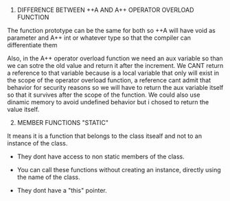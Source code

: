 1. DIFFERENCE BETWEEN ++A AND A++ OPERATOR OVERLOAD FUNCTION

The function prototype can be the same for both so ++A will have void as parameter and A++ int or whatever type so that the compiler can differentiate them

Also, in the A++ operator overload function we need an aux variable so than we can sotre the old value and return it after the increment. We CANT return a reference to that variable because is a local variable that only will exist in the scope of the operator overload function, a reference cant admit that behavior for security reasons so we will have to return the aux variable itself so that it survives after the scope of the function. We could also use dinamic memory to avoid undefined behavior but i chosed to return the value itself.

2. MEMBER FUNCTIONS "STATIC"

It means it is a function that belongs to the class itsealf and not to an instance of the class.

- They dont have access to non static members of the class.

- You can call these functions without creating an instance, directly using the name of the class.

- They dont have a "this" pointer.
